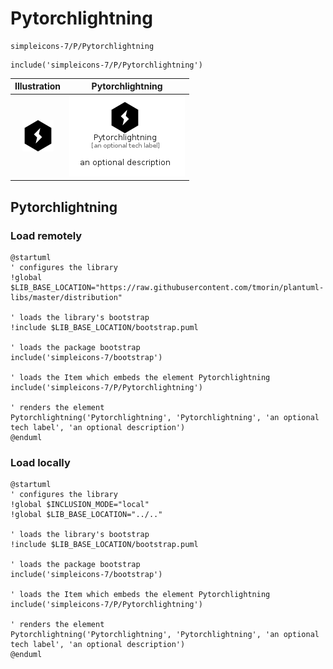 # Pytorchlightning


```text
simpleicons-7/P/Pytorchlightning
```

```text
include('simpleicons-7/P/Pytorchlightning')
```



| Illustration | Pytorchlightning |
| :---: | :---: |
| ![illustration for Illustration](../../simpleicons-7/P/Pytorchlightning.png) | ![illustration for Pytorchlightning](../../simpleicons-7/P/Pytorchlightning.Local.png) |




## Pytorchlightning

### Load remotely
```plantuml
@startuml
' configures the library
!global $LIB_BASE_LOCATION="https://raw.githubusercontent.com/tmorin/plantuml-libs/master/distribution"

' loads the library's bootstrap
!include $LIB_BASE_LOCATION/bootstrap.puml

' loads the package bootstrap
include('simpleicons-7/bootstrap')

' loads the Item which embeds the element Pytorchlightning
include('simpleicons-7/P/Pytorchlightning')

' renders the element
Pytorchlightning('Pytorchlightning', 'Pytorchlightning', 'an optional tech label', 'an optional description')
@enduml
```

### Load locally
```plantuml
@startuml
' configures the library
!global $INCLUSION_MODE="local"
!global $LIB_BASE_LOCATION="../.."

' loads the library's bootstrap
!include $LIB_BASE_LOCATION/bootstrap.puml

' loads the package bootstrap
include('simpleicons-7/bootstrap')

' loads the Item which embeds the element Pytorchlightning
include('simpleicons-7/P/Pytorchlightning')

' renders the element
Pytorchlightning('Pytorchlightning', 'Pytorchlightning', 'an optional tech label', 'an optional description')
@enduml
```

